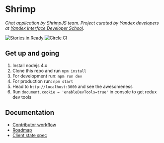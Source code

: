 # Shrimp
_Chat application by ShrimpJS team. Project curated by Yandex developers at [Yandex Interface Developer School](https://academy.yandex.ru/events/shri/)._

[![Stories in Ready](https://badge.waffle.io/shri-2015-org/shrimp.png?label=ready&title=Ready)](https://waffle.io/shri-2015-org/shrimp)
[![Circle CI](https://circleci.com/gh/shri-2015-org/shrimp/tree/master.svg?style=svg)](https://circleci.com/gh/shri-2015-org/shrimp/tree/master)

## Get up and going

1. Install nodejs 4.x
2. Clone this repo and run `npm install`
3. For development run: `npm run dev`
4. For production run: `npm start`
5. Head to `http://localhost:3000` and see the awesomeness
6. Run `document.cookie = 'enableDevTools=true'` in console to get redux dev tools

## Documentation

- [Contributor workflow](https://github.com/shri-2015-org/shrimp/wiki/Contribution-workflow)
- [Roadmap](https://github.com/shri-2015-org/shrimp/wiki/Roadmap)
- [Client state spec](https://github.com/shri-2015-org/shrimp/wiki/Client-state-spec)
